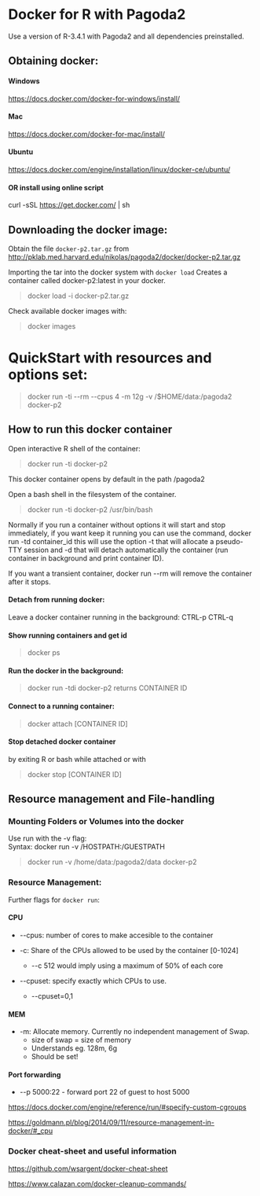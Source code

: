 # Docker for R with Pagoda2
Use a version of R-3.4.1 with Pagoda2 and all dependencies preinstalled.

## Obtaining docker:
#### Windows
https://docs.docker.com/docker-for-windows/install/
#### Mac
https://docs.docker.com/docker-for-mac/install/
#### Ubuntu
https://docs.docker.com/engine/installation/linux/docker-ce/ubuntu/

#### OR install using online script
curl -sSL https://get.docker.com/ | sh


## Downloading the docker image:
Obtain the file `docker-p2.tar.gz` from http://pklab.med.harvard.edu/nikolas/pagoda2/docker/docker-p2.tar.gz

Importing the tar into the docker system with `docker load`
Creates a container called docker-p2:latest in your docker. 
> docker load -i docker-p2.tar.gz 

Check available docker images with:
> docker images

# QuickStart with resources and options set:

> docker run -ti --rm --cpus 4 -m 12g -v /$HOME/data:/pagoda2 docker-p2 

## How to run this docker container 
Open interactive R shell of the container:
> docker run -ti docker-p2  

This docker container opens by default in the path /pagoda2 

Open a bash shell in the filesystem of the container.  
> docker run -ti docker-p2 /usr/bin/bash  

Normally if you run a container without options it will start and stop immediately, if you want keep it running you can use the command, docker run -td container_id this will use the option -t that will allocate a pseudo-TTY session and -d that will detach automatically the container (run container in background and print container ID).

If you want a transient container, docker run --rm will remove the container after it stops.

#### Detach from running docker:
Leave a docker container running in the background: CTRL-p CTRL-q

#### Show running containers and get id 
> docker ps

#### Run the docker in the background:
> docker run -tdi docker-p2
returns CONTAINER ID

#### Connect to a running container:
> docker attach [CONTAINER ID]

#### Stop detached docker container
by exiting R or bash while attached or with
> docker stop [CONTAINER ID]

## Resource management and File-handling
### Mounting Folders or Volumes into the docker
Use run with the -v flag:  
Syntax: docker run -v /HOSTPATH:/GUESTPATH    
> docker run -v /home/data:/pagoda2/data docker-p2

### Resource Management:
Further flags for `docker run`:


#### CPU
- --cpus: number of cores to make accesible to the container  

- -c: Share of the CPUs allowed to be used by the container [0-1024] 

  - --c 512 would imply using a maximum of 50% of each core

- --cpuset: specify exactly which CPUs to use. 
    - --cpuset=0,1


#### MEM
- -m: Allocate memory. Currently no independent management of Swap. 
  - size of swap = size of memory
  - Understands eg. 128m, 6g
  - Should be set!

#### Port forwarding
- --p 5000:22 - forward port 22 of guest to host 5000



https://docs.docker.com/engine/reference/run/#specify-custom-cgroups 

https://goldmann.pl/blog/2014/09/11/resource-management-in-docker/#_cpu



### Docker cheat-sheet and useful information
https://github.com/wsargent/docker-cheat-sheet  

https://www.calazan.com/docker-cleanup-commands/



